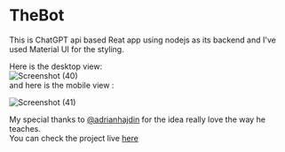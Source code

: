 # TheBot

This is ChatGPT api based Reat app using nodejs as its backend and I've used Material UI for the styling.<br />

Here is the desktop view: <br />
![Screenshot (40)](https://user-images.githubusercontent.com/71705875/210276013-ddcd9c30-98f0-4c53-b4be-c3263ecc2f80.png)
<br />
and here is the mobile view : <br />

![Screenshot (41)](https://user-images.githubusercontent.com/71705875/210276078-adefe937-4279-4945-bfef-178d45d416a4.png)

My special thanks to [@adrianhajdin](https://www.github.com/adrianhajdin) for the idea really love the way he teaches.<br />
You can check the project live [here](https://theaibot.netlify.app/)

